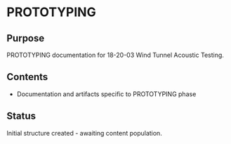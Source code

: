 # PROTOTYPING

## Purpose
PROTOTYPING documentation for 18-20-03 Wind Tunnel Acoustic Testing.

## Contents
- Documentation and artifacts specific to PROTOTYPING phase

## Status
Initial structure created - awaiting content population.
